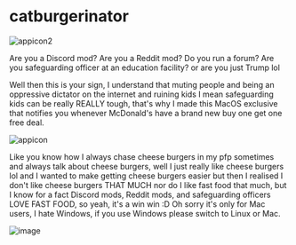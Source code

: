 # catburgerinator

![appicon2](https://github.com/user-attachments/assets/0bfce6bf-89b6-49bf-8767-391ddf64aadb)

Are you a Discord mod? Are you a Reddit mod? Do you run a forum? Are you safeguarding officer at an education facility? 
or are you just Trump lol

Well then this is your sign,
I understand that muting people and being an oppressive dictator on the internet and ruining kids I mean safeguarding kids can be really REALLY tough, that's why I made this MacOS exclusive that notifies you whenever McDonald's have a brand new buy one get one free deal.

![appicon](https://github.com/user-attachments/assets/1877d967-10ed-4d76-91d4-5ca64085fd07)

Like you know how I always chase cheese burgers in my pfp sometimes and always talk about cheese burgers, well I just really like cheese burgers lol and I wanted to make getting cheese burgers easier but then I realised I don't like cheese burgers THAT MUCH nor do I like fast food that much, but I know for a fact Discord mods, Reddit mods, and safeguarding officers LOVE FAST FOOD, so yeah, it's a win win :D
Oh sorry it's only for Mac users, I hate Windows, if you use Windows please switch to Linux or Mac.

![image](https://github.com/user-attachments/assets/f16ae778-7348-4a12-89cf-fffc24572942)
